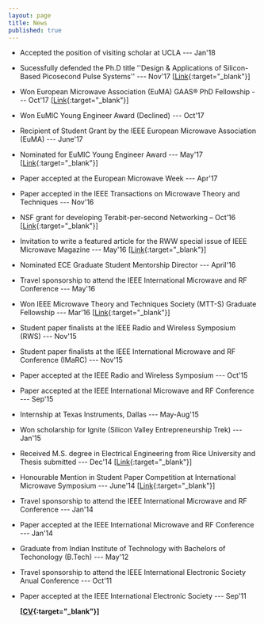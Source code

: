 ```yaml
---
layout: page
title: News
published: true
---
```


- Accepted the position of visiting scholar at UCLA --- Jan'18
- Sucessfully defended the Ph.D title ''Design & Applications of Silicon-Based Picosecond Pulse Systems'' --- Nov'17 [[Link](http://himanshua.com/Documents/Defense.jpg){:target="_blank"}]
- Won European Microwave Association (EuMA) GAAS® PhD Fellowship  --- Oct'17 [[Link](https://eceweb.rice.edu/news/aggrawal-wins-fellowship){:target="_blank"}]
- Won EuMIC Young Engineer Award (Declined)  --- Oct'17
- Recipient of Student Grant by the IEEE European Microwave Association (EuMA) --- June'17
- Nominated for EuMIC Young Engineer Award  --- May'17 [[Link](https://eceweb.rice.edu/news/201706-Aggrawal-Young-Engineer){:target="_blank"}]
- Paper accepted at the European Microwave Week  --- Apr'17
- Paper accepted in the IEEE Transactions on Microwave Theory and Techniques --- Nov'16
- NSF grant for developing Terabit-per-second Networking – Oct’16 [[Link](http://news.rice.edu/2016/10/11/marconi-inspires-rice-university-design-for-1-terabit-wireless-2/){:target="_blank"}]
- Invitation to write a featured article for the RWW special issue of IEEE Microwave Magazine --- May'16 [[Link](https://eceweb.rice.edu/news/201611-Babakhani-Microwave-Magazine){:target="_blank"}]
- Nominated ECE Graduate Student Mentorship Director ---  April'16
- Travel sponsorship to attend the IEEE International Microwave and RF Conference --- May'16
- Won IEEE Microwave Theory and Techniques Society (MTT-S) Graduate Fellowship --- Mar'16 [[Link](https://eceweb.rice.edu/news/201603-Aggrawal-Fellowship){:target="_blank"}]
- Student paper finalists at the IEEE Radio and Wireless Symposium (RWS) --- Nov'15
- Student paper finalists at the IEEE International Microwave and RF Conference (IMaRC) --- Nov'15
- Paper accepted at the IEEE Radio and Wireless Symposium  --- Oct'15
- Paper accepted at the IEEE International Microwave and RF Conference --- Sep'15
- Internship at Texas Instruments, Dallas  --- May-Aug'15
- Won scholarship for Ignite (Silicon Valley Entrepreneurship Trek) --- Jan'15
- Received M.S. degree in Electrical Engineering from Rice University and Thesis submitted --- Dec'14 [[Link](https://scholarship.rice.edu/handle/1911/87740){:target="_blank"}]
- Honourable Mention in Student Paper Competition at International Microwave Symposium --- June'14 [[Link](https://eceweb.rice.edu/news/201406-best-paper-IMS){:target="_blank"}]
- Travel sponsorship to attend the IEEE International Microwave and RF Conference --- Jan'14
- Paper accepted at the IEEE International Microwave and RF Conference --- Jan'14
- Graduate from Indian Institute of Technology with Bachelors of Techonology (B.Tech) --- May'12
- Travel sponsorship to attend the IEEE International Electronic Society Anual Conference --- Oct'11
- Paper accepted at the IEEE International Electronic Society --- Sep'11

	 **[[CV](http://himanshua.com/Documents/Resume.pdf){:target="_blank"}]**